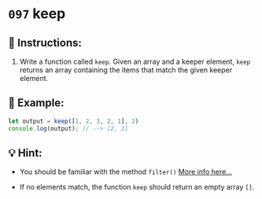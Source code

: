 # `097` keep

## 📝 Instructions:

1. Write a function called `keep`. Given an array and a keeper element, `keep` returns an array containing the items that match the given keeper element.

## 📎 Example:

```js
let output = keep([1, 2, 3, 2, 1], 2)
console.log(output); // --> [2, 2]
```

## 💡 Hint:

+ You should be familiar with the method `filter()` [More info here...](https://developer.mozilla.org/en/docs/Web/JavaScript/Reference/Global_Objects/Array/filter)

+ If no elements match, the function `keep` should return an empty array `[]`.

